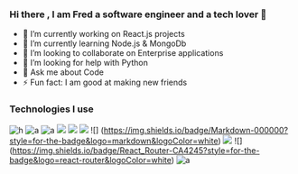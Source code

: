 ### Hi there , I am Fred a software engineer and a tech lover 👋

- 🔭 I’m currently working on React.js projects
- 🌱 I’m currently learning Node.js & MongoDb
- 👯 I’m looking to collaborate on Enterprise applications
- 🤔 I’m looking for help with Python
- 💬 Ask me about Code
- ⚡ Fun fact: I am good at making new friends
 ### Technologies I use

![h](https://img.shields.io/badge/SQLite-07405E?style=for-the-badge&logo=sqlite&logoColor=white) ![a](https://img.shields.io/badge/PostgreSQL-316192?style=for-the-badge&logo=postgresql&logoColor=white) ![a](https://img.shields.io/badge/Django-092E20?style=for-the-badge&logo=django&logoColor=green)
![](https://img.shields.io/badge/fastapi-109989?style=for-the-badge&logo=FASTAPI&logoColor=white) ![](https://img.shields.io/badge/Flask-000000?style=for-the-badge&logo=flask&logoColor=white) ![](https://img.shields.io/badge/Jupyter-F37626.svg?&style=for-the-badge&logo=Jupyter&logoColor=white) ![] (https://img.shields.io/badge/Markdown-000000?style=for-the-badge&logo=markdown&logoColor=white) ![](https://img.shields.io/badge/React-20232A?style=for-the-badge&logo=react&logoColor=61DAFB) ![] (https://img.shields.io/badge/React_Router-CA4245?style=for-the-badge&logo=react-router&logoColor=white) ![a](https://img.shields.io/badge/sponsor-30363D?style=for-the-badge&logo=GitHub-Sponsors&logoColor=#white)






